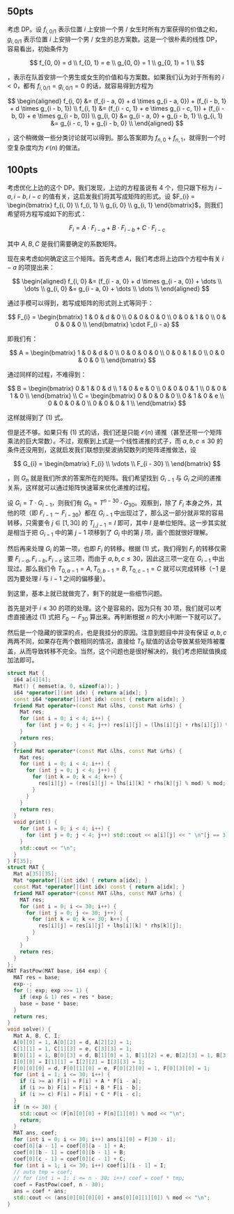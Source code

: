 ## $\text{50pts}$

考虑 DP。设 $f_{i, 0/1}$ 表示位置 $i$ 上安排一个男 / 女生时所有方案获得的价值之和，$g_{i, 0/1}$ 表示位置 $i$ 上安排一个男 / 女生的总方案数。这是一个很朴素的线性 DP，容易看出，初始条件为

$$
f_{0, 0} = d \\
f_{0, 1} = e \\
g_{0, 0} = 1 \\
g_{0, 1} = 1 \\
$$

，表示在队首安排一个男生或女生的价值和与方案数。如果我们认为对于所有的 $i < 0$，都有 $f_{i, 0/1} = g_{i, 0/1} = 0$ 的话，就容易得到方程为

$$
\begin{aligned}
f_{i, 0} &= (f_{i - a, 0} + d \times g_{i - a, 0}) + (f_{i - b, 1} + d \times g_{i - b, 1}) \\
f_{i, 1} &= (f_{i - c, 1} + e \times g_{i - c, 1}) + (f_{i - b, 0} + e \times g_{i - b, 0}) \\
g_{i, 0} &= g_{i - a, 0} + g_{i - b, 1} \\
g_{i, 1} &= g_{i - c, 1} + g_{i - b, 0} \\
\end{aligned}
$$

，这个稍微做一些分类讨论就可以得到。那么答案即为 $f_{n, 0} + f_{n, 1}$，就得到一个时空复杂度均为 $\mathcal{O}(n)$ 的做法。

## $\text{100pts}$

考虑优化上边的这个 DP。我们发现，上边的方程虽说有 4 个，但只跟下标为 $i - a, i - b, i - c$ 的值有关，这启发我们将其写成矩阵的形式。设 $F_{i} = \begin{bmatrix} f_{i, 0} \\ f_{i, 1} \\ g_{i, 0} \\ g_{i, 1} \end{bmatrix}$，则我们希望将方程写成如下的形式：

$$
F_{i} = A \cdot F_{i - a} + B \cdot F_{i - b} + C \cdot F_{i - c} \tag{1}
$$

其中 $A, B, C$ 是我们需要确定的系数矩阵。

现在来考虑如何确定这三个矩阵。首先考虑 $A$，我们考虑将上边四个方程中有关 $i - a$ 的项提出来：

$$
\begin{aligned}
f_{i, 0} &= (f_{i - a, 0} + d \times g_{i - a, 0}) + \dots \\
\dots \\
g_{i, 0} &= g_{i - a, 0} + \dots \\
\dots \\
\end{aligned}
$$

通过手模可以得到，若写成矩阵的形式则上式等同于：

$$
F_{i} = \begin{bmatrix}
1 & 0 & d & 0 \\
0 & 0 & 0 & 0 \\
0 & 0 & 1 & 0 \\
0 & 0 & 0 & 0 \\
\end{bmatrix} \cdot F_{i - a}
$$

即我们有：

$$
A = \begin{bmatrix}
1 & 0 & d & 0 \\
0 & 0 & 0 & 0 \\
0 & 0 & 1 & 0 \\
0 & 0 & 0 & 0 \\
\end{bmatrix}
$$

通过同样的过程，不难得到：

$$
B = \begin{bmatrix}
0 & 1 & 0 & d \\
1 & 0 & e & 0 \\
0 & 0 & 0 & 1 \\
0 & 0 & 1 & 0 \\
\end{bmatrix} \\
C = \begin{bmatrix}
0 & 0 & 0 & 0 \\
0 & 1 & 0 & e \\
0 & 0 & 0 & 0 \\
0 & 0 & 0 & 1 \\
\end{bmatrix}
$$

这样就得到了 $(1)$ 式。

但是还不够。如果只有 $(1)$ 式的话，我们还是只能 $\mathcal{O}(n)$ 递推（甚至还带一个矩阵乘法的巨大常数）。不过，观察到上式是一个线性递推的式子，而 $a, b, c \le 30$ 的条件还没用到，这就启发我们联想到斐波纳契数列的矩阵递推做法，设

$$
G_{i} = \begin{bmatrix}
F_{i} \\
\vdots \\
F_{i - 30} \\
\end{bmatrix}
$$

，则 $G_{n}$ 就是我们所求的答案所在的矩阵。我们希望找到 $G_{i - 1}$ 与 $G_{i}$ 之间的递推关系，这样就可以通过矩阵快速幂来优化递推的过程。

设 $G_{i} = T \cdot G_{i - 1}$，则我们有 $G_{n} = T^{n - 30} \cdot G_{30}$。观察到，除了 $F_{i}$ 本身之外，其他的项（即 $F_{i - 1} \sim F_{i - 30}$）都在 $G_{i - 1}$ 中出现过了，那么这一部分就非常的容易转移，只需要令 $j \in [1, 30]$ 的 $T_{j, j - 1} = I$ 即可，其中 $I$ 是单位矩阵。这一步其实就是相当于把 $G_{i - 1}$ 中的第 $j - 1$ 项移到了 $G_{i}$ 中的第 $j$ 项，画个图就很好理解。

然后再来处理 $G_{i}$ 的第一项，也即 $F_{i}$ 的转移。根据 $(1)$ 式，我们得到 $F_{i}$ 的转移仅需要 $F_{i - a}, F_{i - b}, F_{i - c}$ 这三项，而由于 $a, b, c \le 30$，因此这三项一定在 $G_{i - 1}$ 中出现过。那么我们令 $T_{0, a - 1} = A, T_{0, b - 1} = B, T_{0, c - 1} = C$ 就可以完成转移（$-1$ 是因为要处理 $i$ 与 $i - 1$ 之间的偏移量）。

到这里，基本上就已就做完了，剩下的就是一些细节问题。

首先是对于 $i \le 30$ 的项的处理。这个是容易的，因为只有 $30$ 项，我们就可以考虑直接通过 $(1)$ 式把 $F_{0} \sim F_{30}$ 算出来。再判断根据 $n$ 的大小判断一下就可以了。

然后是一个隐藏的很深的点，也是我挂分的原因。注意到题目中并没有保证 $a, b, c$ 两两不同，如果存在两个数相同的情况，直接给 $T_{0}$ 赋值的话会导致某些矩阵被覆盖，从而导致转移不完全。当然，这个问题也是很好解决的，我们考虑把赋值换成加法即可。

```cpp
struct Mat {
  i64 a[4][4];
  Mat() { memset(a, 0, sizeof(a)); }
  i64 *operator[](int idx) { return a[idx]; }
  const i64 *operator[](int idx) const { return a[idx]; }
  friend Mat operator+(const Mat &lhs, const Mat &rhs) {
    Mat res;
    for (int i = 0; i < 4; i++) {
      for (int j = 0; j < 4; j++) res[i][j] = (lhs[i][j] + rhs[i][j]) % mod;
    }
    return res;
  }
  friend Mat operator*(const Mat &lhs, const Mat &rhs) {
    Mat res;
    for (int i = 0; i < 4; i++) {
      for (int j = 0; j < 4; j++) {
        for (int k = 0; k < 4; k++) {
          res[i][j] = (res[i][j] + lhs[i][k] * rhs[k][j] % mod) % mod;
        }
      }
    }
    return res;
  }
  void print() {
    for (int i = 0; i < 4; i++) {
      for (int j = 0; j < 4; j++) std::cout << a[i][j] << " \n"[j == 3];
    }
    std::cout << "\n";
  }
} F[35];
struct MAT {
  Mat a[35][35];
  Mat *operator[](int idx) { return a[idx]; }
  const Mat *operator[](int idx) const { return a[idx]; }
  friend MAT operator*(const MAT &lhs, const MAT &rhs) {
    MAT res;
    for (int i = 0; i <= 30; i++) {
      for (int j = 0; j <= 30; j++) {
        for (int k = 0; k <= 30; k++) {
          res[i][j] = res[i][j] + lhs[i][k] * rhs[k][j];
        }
      }
    }
    return res;
  }
};
MAT FastPow(MAT base, i64 exp) {
  MAT res = base;
  exp--;
  for (; exp; exp >>= 1) {
    if (exp & 1) res = res * base;
    base = base * base;
  }
  return res;
}
void solve() {
  Mat A, B, C, I;
  A[0][0] = 1, A[0][2] = d, A[2][2] = 1;
  C[1][1] = 1, C[1][3] = e, C[3][3] = 1;
  B[0][1] = 1, B[0][3] = d, B[1][0] = 1, B[1][2] = e, B[2][3] = 1, B[3][2] = 1;
  I[0][0] = I[1][1] = I[2][2] = I[3][3] = 1;
  F[0][0][0] = d, F[0][1][0] = e, F[0][2][0] = 1, F[0][3][0] = 1;
  for (int i = 1; i <= 30; i++) {
    if (i >= a) F[i] = F[i] + A * F[i - a];
    if (i >= b) F[i] = F[i] + B * F[i - b];
    if (i >= c) F[i] = F[i] + C * F[i - c];
  }
  if (n <= 30) {
    std::cout << (F[n][0][0] + F[n][1][0]) % mod << "\n";
    return;
  }
  MAT ans, coef;
  for (int i = 0; i <= 30; i++) ans[i][0] = F[30 - i];
  coef[0][a - 1] = coef[0][a - 1] + A;
  coef[0][b - 1] = coef[0][b - 1] + B;
  coef[0][c - 1] = coef[0][c - 1] + C;
  for (int i = 1; i <= 30; i++) coef[i][i - 1] = I;
  // auto tmp = coef;
  // for (int i = 1; i <= n - 30; i++) coef = coef * tmp;
  coef = FastPow(coef, n - 30);
  ans = coef * ans;
  std::cout << (ans[0][0][0][0] + ans[0][0][1][0]) % mod << "\n";
}
```
